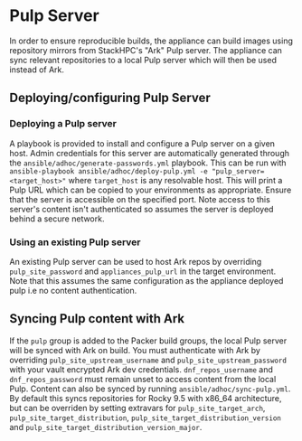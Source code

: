 # Pulp Server

In order to ensure reproducible builds, the appliance can build images using repository mirrors from StackHPC's "Ark" Pulp server. The appliance can sync relevant repositories to a local Pulp server which will then be used instead of Ark.

## Deploying/configuring Pulp Server

### Deploying a Pulp server
A playbook is provided to install and configure a Pulp server on a given host. Admin credentials for this server are automatically generated through the `ansible/adhoc/generate-passwords.yml` playbook. This can be run with
`ansible-playbook ansible/adhoc/deploy-pulp.yml -e "pulp_server=<target_host>"`
where `target_host` is any resolvable host. This will print a Pulp URL which can be copied to your environments as appropriate. Ensure that the server is accessible on the specified port. Note access to this server's content isn't authenticated so assumes the server is deployed behind a secure network.

### Using an existing Pulp server
An existing Pulp server can be used to host Ark repos by overriding `pulp_site_password` and `appliances_pulp_url` in the target environment. Note that this assumes the same configuration as the appliance deployed pulp i.e no content authentication.

## Syncing Pulp content with Ark

If the `pulp` group is added to the Packer build groups, the local Pulp server will be synced with Ark on build. You must authenticate with Ark by overriding `pulp_site_upstream_username` and `pulp_site_upstream_password` with your vault encrypted Ark dev credentials. `dnf_repos_username` and `dnf_repos_password` must remain unset to access content from the local Pulp. Content can also be synced by running `ansible/adhoc/sync-pulp.yml`. By default this syncs repositories for Rocky 9.5 with x86_64 architecture, but can be overriden by setting extravars for `pulp_site_target_arch`, `pulp_site_target_distribution`, `pulp_site_target_distribution_version` and `pulp_site_target_distribution_version_major`.
